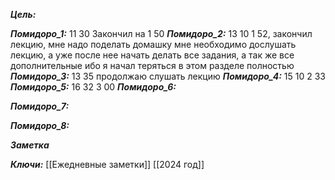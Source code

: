 
***Цель:***  

***Помидоро_1:*** 11 30
Закончил на 1 50
***Помидоро_2:*** 13 10
1 52, закончил лекцию, мне надо поделать домашку
мне необходимо дослушать лекцию, а уже после нее начать делать все задания, а так же все дополнительные ибо я начал теряться в этом разделе полностью
***Помидоро_3:*** 13 35
продолжаю слушать лекцию 
***Помидоро_4:*** 15 10
2 33
***Помидоро_5:*** 16 32
3 00 
***Помидоро_6:*** 

***Помидоро_7:*** 

***Помидоро_8:*** 

***Заметка*** 


***Ключи:*** [[Ежедневные заметки]] [[2024 год]]